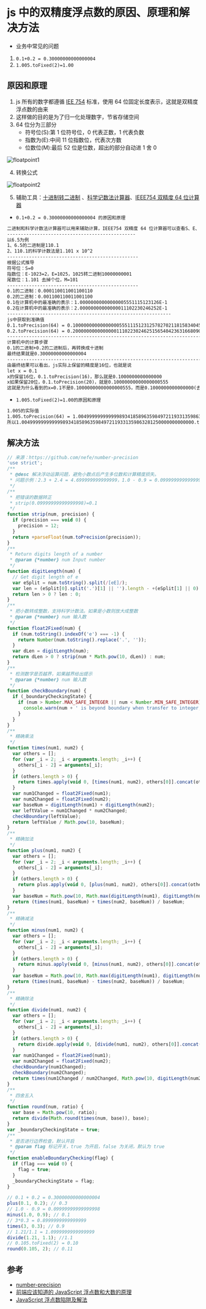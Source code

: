 # js 中的双精度浮点数的原因、原理和解决方法

- 业务中常见的问题

1. `0.1+0.2 = 0.30000000000000004`
2. `1.005.toFixed(2)=1.00`

## 原因和原理

1. js 所有的数字都遵循 [IEE 754](https://zh.wikipedia.org/wiki/IEEE_754) 标准，使用 64 位固定长度表示，这就是双精度浮点数的由来
2. 这样做的目的是为了归一化处理数字，节省存储空间
3. 64 位分为三部分
   - 符号位(S):第 1 位符号位，0 代表正数，1 代表负数
   - 指数为(E):中间 11 位指数位，代表次方数
   - 位数位(M):最后 52 位是位数，超出的部分自动进 1 舍 0

![floatpoint1](https://github.com/dirkhe1051931999/hjBlog/blob/master/blog-JavaScript/screenshot/floatpoint1.png)

4. 转换公式

![floatpoint2](https://github.com/dirkhe1051931999/hjBlog/blob/master/blog-JavaScript/screenshot/floatpoint2.png)

5. 辅助工具：[十进制转二进制](http://www.bangnishouji.com/tools/224457.html) 、[科学记数法计算器](https://www.99cankao.com/digital-computation/decimal-to-scientific-notation.php)、[IEEE754 双精度 64 位计算器](http://www.binaryconvert.com/result_double.html?decimal=048046049)

- `0.1+0.2 = 0.30000000000000004 的原因和原理`

```txt
二进制和科学计数法计算器可以用来辅助计算，IEEE754 双精度 64 位计算器可以查看S、E、M的值
-----------------------------------------------
以6.5为例
1、6.5的二进制是110.1
2、110.1的科学计数法是1.101 x 10^2
------------------------------------------------
根据公式推导
符号位：S=0
指数位：E-1023=2，E=1025，1025转二进制10000000001
尾数位：1.101 去掉个位，M=101
------------------------------------------------
0.1的二进制：0.000110011001100110
0.2的二进制：0.001100110011001100
0.1在计算机中的最准确的表示：1.00000000000000005551115123126E-1
0.2在计算机中的最准确的表示：2.00000000000000011102230246252E-1
------------------------------------------------------------
js中获取到准确值
0.1.toPrecision(64) = 0.1000000000000000055511151231257827021181583404541015625000000000
0.2.toPrecision(64) = 0.2000000000000000111022302462515654042363166809082031250000000000
----------------------------------------------------------------------------------------
计算机中的计算步骤
0.1的二进制+0.2的二进制后，再转换成十进制
最终结果就是0.30000000000000004
----------------------------------------------------------------------------------------
由最终结果可以看出，js实际上保留的精度是16位，也就是说
let x = 0.1
x的保留16位，0.1.toPrecision(16)，那么就是0.1000000000000000
x如果保留20位，0.1.toPrecision(20)，就是0.10000000000000000555
这就是为什么看到的x=0.1不是0.10000000000000000555，而是0.1000000000000000(去掉末尾的0就是0.1)
```

- `1.005.toFixed(2)=1.00的原因和原理`

```txt
1.005的实际值
1.005.toPrecision(64) = 1.004999999999999893418589635984972119331359863281250000000000000
所以1.004999999999999893418589635984972119331359863281250000000000000.toFixed(2) = 1.00
```

## 解决方法

```js
// 来源：https://github.com/nefe/number-precision
'use strict';
/**
 * @desc 解决浮动运算问题，避免小数点后产生多位数和计算精度损失。
 * 问题示例：2.3 + 2.4 = 4.699999999999999，1.0 - 0.9 = 0.09999999999999998
 */
/**
 * 把错误的数据转正
 * strip(0.09999999999999998)=0.1
 */
function strip(num, precision) {
  if (precision === void 0) {
    precision = 12;
  }
  return +parseFloat(num.toPrecision(precision));
}
/**
 * Return digits length of a number
 * @param {*number} num Input number
 */
function digitLength(num) {
  // Get digit length of e
  var eSplit = num.toString().split(/[eE]/);
  var len = (eSplit[0].split('.')[1] || '').length - +(eSplit[1] || 0);
  return len > 0 ? len : 0;
}
/**
 * 把小数转成整数，支持科学计数法。如果是小数则放大成整数
 * @param {*number} num 输入数
 */
function float2Fixed(num) {
  if (num.toString().indexOf('e') === -1) {
    return Number(num.toString().replace('.', ''));
  }
  var dLen = digitLength(num);
  return dLen > 0 ? strip(num * Math.pow(10, dLen)) : num;
}
/**
 * 检测数字是否越界，如果越界给出提示
 * @param {*number} num 输入数
 */
function checkBoundary(num) {
  if (_boundaryCheckingState) {
    if (num > Number.MAX_SAFE_INTEGER || num < Number.MIN_SAFE_INTEGER) {
      console.warn(num + ' is beyond boundary when transfer to integer, the results may not be accurate');
    }
  }
}
/**
 * 精确乘法
 */
function times(num1, num2) {
  var others = [];
  for (var _i = 2; _i < arguments.length; _i++) {
    others[_i - 2] = arguments[_i];
  }
  if (others.length > 0) {
    return times.apply(void 0, [times(num1, num2), others[0]].concat(others.slice(1)));
  }
  var num1Changed = float2Fixed(num1);
  var num2Changed = float2Fixed(num2);
  var baseNum = digitLength(num1) + digitLength(num2);
  var leftValue = num1Changed * num2Changed;
  checkBoundary(leftValue);
  return leftValue / Math.pow(10, baseNum);
}
/**
 * 精确加法
 */
function plus(num1, num2) {
  var others = [];
  for (var _i = 2; _i < arguments.length; _i++) {
    others[_i - 2] = arguments[_i];
  }
  if (others.length > 0) {
    return plus.apply(void 0, [plus(num1, num2), others[0]].concat(others.slice(1)));
  }
  var baseNum = Math.pow(10, Math.max(digitLength(num1), digitLength(num2)));
  return (times(num1, baseNum) + times(num2, baseNum)) / baseNum;
}
/**
 * 精确减法
 */
function minus(num1, num2) {
  var others = [];
  for (var _i = 2; _i < arguments.length; _i++) {
    others[_i - 2] = arguments[_i];
  }
  if (others.length > 0) {
    return minus.apply(void 0, [minus(num1, num2), others[0]].concat(others.slice(1)));
  }
  var baseNum = Math.pow(10, Math.max(digitLength(num1), digitLength(num2)));
  return (times(num1, baseNum) - times(num2, baseNum)) / baseNum;
}
/**
 * 精确除法
 */
function divide(num1, num2) {
  var others = [];
  for (var _i = 2; _i < arguments.length; _i++) {
    others[_i - 2] = arguments[_i];
  }
  if (others.length > 0) {
    return divide.apply(void 0, [divide(num1, num2), others[0]].concat(others.slice(1)));
  }
  var num1Changed = float2Fixed(num1);
  var num2Changed = float2Fixed(num2);
  checkBoundary(num1Changed);
  checkBoundary(num2Changed);
  return times(num1Changed / num2Changed, Math.pow(10, digitLength(num2) - digitLength(num1)));
}
/**
 * 四舍五入
 */
function round(num, ratio) {
  var base = Math.pow(10, ratio);
  return divide(Math.round(times(num, base)), base);
}
var _boundaryCheckingState = true;
/**
 * 是否进行边界检查，默认开启
 * @param flag 标记开关，true 为开启，false 为关闭，默认为 true
 */
function enableBoundaryChecking(flag) {
  if (flag === void 0) {
    flag = true;
  }
  _boundaryCheckingState = flag;
}
```

```js
// 0.1 + 0.2 = 0.30000000000000004
plus(0.1, 0.2); // 0.3
// 1.0 - 0.9 = 0.09999999999999998
minus(1.0, 0.9); // 0.1
// 3*0.3 = 0.8999999999999999
times(3, 0.3); // 0.9
// 1.21/1.1 = 1.0999999999999999
divide(1.21, 1.1); //1.1
// 0.105.toFixed(2) = 0.10
round(0.105, 2); // 0.11
```

## 参考

- [number-precision](https://github.com/nefe/number-precision)
- [前端应该知道的 JavaScript 浮点数和大数的原理](https://juejin.im/post/5cf667b6f265da1bc23f6536)
- [JavaScript 浮点数陷阱及解法](https://github.com/camsong/blog/issues/9)
